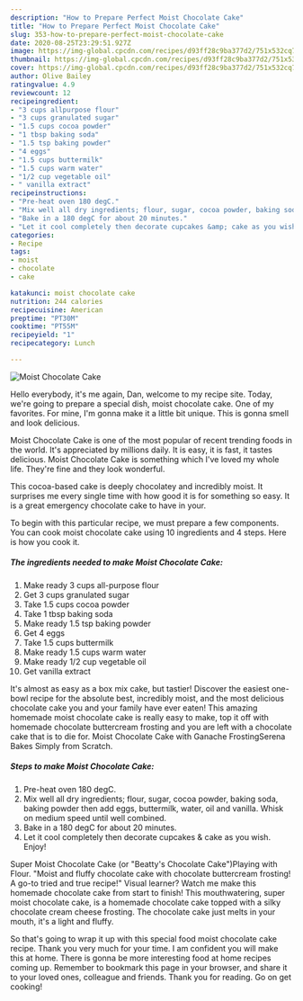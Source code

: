 ```yaml
---
description: "How to Prepare Perfect Moist Chocolate Cake"
title: "How to Prepare Perfect Moist Chocolate Cake"
slug: 353-how-to-prepare-perfect-moist-chocolate-cake
date: 2020-08-25T23:29:51.927Z
image: https://img-global.cpcdn.com/recipes/d93ff28c9ba377d2/751x532cq70/moist-chocolate-cake-recipe-main-photo.jpg
thumbnail: https://img-global.cpcdn.com/recipes/d93ff28c9ba377d2/751x532cq70/moist-chocolate-cake-recipe-main-photo.jpg
cover: https://img-global.cpcdn.com/recipes/d93ff28c9ba377d2/751x532cq70/moist-chocolate-cake-recipe-main-photo.jpg
author: Olive Bailey
ratingvalue: 4.9
reviewcount: 12
recipeingredient:
- "3 cups allpurpose flour"
- "3 cups granulated sugar"
- "1.5 cups cocoa powder"
- "1 tbsp baking soda"
- "1.5 tsp baking powder"
- "4 eggs"
- "1.5 cups buttermilk"
- "1.5 cups warm water"
- "1/2 cup vegetable oil"
- " vanilla extract"
recipeinstructions:
- "Pre-heat oven 180 degC."
- "Mix well all dry ingredients; flour, sugar, cocoa powder, baking soda, baking powder then add eggs, buttermilk, water, oil and vanilla. Whisk on medium speed until well combined."
- "Bake in a 180 degC for about 20 minutes."
- "Let it cool completely then decorate cupcakes &amp; cake as you wish. Enjoy!"
categories:
- Recipe
tags:
- moist
- chocolate
- cake

katakunci: moist chocolate cake 
nutrition: 244 calories
recipecuisine: American
preptime: "PT30M"
cooktime: "PT55M"
recipeyield: "1"
recipecategory: Lunch

---
```



![Moist Chocolate Cake](https://img-global.cpcdn.com/recipes/d93ff28c9ba377d2/751x532cq70/moist-chocolate-cake-recipe-main-photo.jpg)

Hello everybody, it's me again, Dan, welcome to my recipe site. Today, we're going to prepare a special dish, moist chocolate cake. One of my favorites. For mine, I'm gonna make it a little bit unique. This is gonna smell and look delicious.

Moist Chocolate Cake is one of the most popular of recent trending foods in the world. It's appreciated by millions daily. It is easy, it is fast, it tastes delicious. Moist Chocolate Cake is something which I've loved my whole life. They're fine and they look wonderful.

This cocoa-based cake is deeply chocolatey and incredibly moist. It surprises me every single time with how good it is for something so easy. It is a great emergency chocolate cake to have in your.


To begin with this particular recipe, we must prepare a few components. You can cook moist chocolate cake using 10 ingredients and 4 steps. Here is how you cook it.

<!--inarticleads1-->

##### The ingredients needed to make Moist Chocolate Cake:

1. Make ready 3 cups all-purpose flour
1. Get 3 cups granulated sugar
1. Take 1.5 cups cocoa powder
1. Take 1 tbsp baking soda
1. Make ready 1.5 tsp baking powder
1. Get 4 eggs
1. Take 1.5 cups buttermilk
1. Make ready 1.5 cups warm water
1. Make ready 1/2 cup vegetable oil
1. Get  vanilla extract


It&#39;s almost as easy as a box mix cake, but tastier! Discover the easiest one-bowl recipe for the absolute best, incredibly moist, and the most delicious chocolate cake you and your family have ever eaten! This amazing homemade moist chocolate cake is really easy to make, top it off with homemade chocolate buttercream frosting and you are left with a chocolate cake that is to die for. Moist Chocolate Cake with Ganache FrostingSerena Bakes Simply from Scratch. 

<!--inarticleads2-->

##### Steps to make Moist Chocolate Cake:

1. Pre-heat oven 180 degC.
1. Mix well all dry ingredients; flour, sugar, cocoa powder, baking soda, baking powder then add eggs, buttermilk, water, oil and vanilla. Whisk on medium speed until well combined.
1. Bake in a 180 degC for about 20 minutes.
1. Let it cool completely then decorate cupcakes &amp; cake as you wish. Enjoy!


Super Moist Chocolate Cake (or &#34;Beatty&#39;s Chocolate Cake&#34;)Playing with Flour. &#34;Moist and fluffy chocolate cake with chocolate buttercream frosting! A go-to tried and true recipe!&#34; Visual learner? Watch me make this homemade chocolate cake from start to finish! This mouthwatering, super moist chocolate cake, is a homemade chocolate cake topped with a silky chocolate cream cheese frosting. The chocolate cake just melts in your mouth, it&#39;s a light and fluffy. 

So that's going to wrap it up with this special food moist chocolate cake recipe. Thank you very much for your time. I am confident you will make this at home. There is gonna be more interesting food at home recipes coming up. Remember to bookmark this page in your browser, and share it to your loved ones, colleague and friends. Thank you for reading. Go on get cooking!
